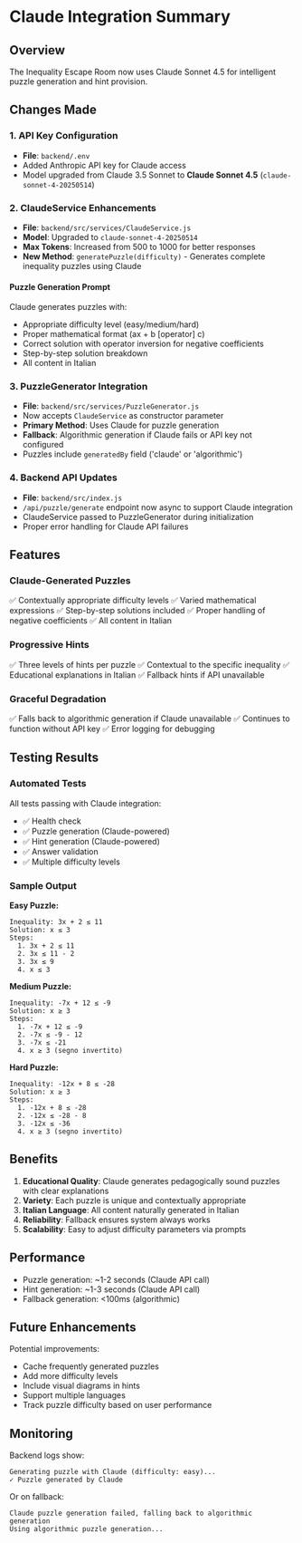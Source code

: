 # Claude Integration Summary

## Overview
The Inequality Escape Room now uses Claude Sonnet 4.5 for intelligent puzzle generation and hint provision.

## Changes Made

### 1. API Key Configuration
- **File**: `backend/.env`
- Added Anthropic API key for Claude access
- Model upgraded from Claude 3.5 Sonnet to **Claude Sonnet 4.5** (`claude-sonnet-4-20250514`)

### 2. ClaudeService Enhancements
- **File**: `backend/src/services/ClaudeService.js`
- **Model**: Upgraded to `claude-sonnet-4-20250514`
- **Max Tokens**: Increased from 500 to 1000 for better responses
- **New Method**: `generatePuzzle(difficulty)` - Generates complete inequality puzzles using Claude

#### Puzzle Generation Prompt
Claude generates puzzles with:
- Appropriate difficulty level (easy/medium/hard)
- Proper mathematical format (ax + b [operator] c)
- Correct solution with operator inversion for negative coefficients
- Step-by-step solution breakdown
- All content in Italian

### 3. PuzzleGenerator Integration
- **File**: `backend/src/services/PuzzleGenerator.js`
- Now accepts `ClaudeService` as constructor parameter
- **Primary Method**: Uses Claude for puzzle generation
- **Fallback**: Algorithmic generation if Claude fails or API key not configured
- Puzzles include `generatedBy` field ('claude' or 'algorithmic')

### 4. Backend API Updates
- **File**: `backend/src/index.js`
- `/api/puzzle/generate` endpoint now async to support Claude integration
- ClaudeService passed to PuzzleGenerator during initialization
- Proper error handling for Claude API failures

## Features

### Claude-Generated Puzzles
✅ Contextually appropriate difficulty levels
✅ Varied mathematical expressions
✅ Step-by-step solutions included
✅ Proper handling of negative coefficients
✅ All content in Italian

### Progressive Hints
✅ Three levels of hints per puzzle
✅ Contextual to the specific inequality
✅ Educational explanations in Italian
✅ Fallback hints if API unavailable

### Graceful Degradation
✅ Falls back to algorithmic generation if Claude unavailable
✅ Continues to function without API key
✅ Error logging for debugging

## Testing Results

### Automated Tests
All tests passing with Claude integration:
- ✅ Health check
- ✅ Puzzle generation (Claude-powered)
- ✅ Hint generation (Claude-powered)
- ✅ Answer validation
- ✅ Multiple difficulty levels

### Sample Output

**Easy Puzzle:**
```
Inequality: 3x + 2 ≤ 11
Solution: x ≤ 3
Steps:
  1. 3x + 2 ≤ 11
  2. 3x ≤ 11 - 2
  3. 3x ≤ 9
  4. x ≤ 3
```

**Medium Puzzle:**
```
Inequality: -7x + 12 ≤ -9
Solution: x ≥ 3
Steps:
  1. -7x + 12 ≤ -9
  2. -7x ≤ -9 - 12
  3. -7x ≤ -21
  4. x ≥ 3 (segno invertito)
```

**Hard Puzzle:**
```
Inequality: -12x + 8 ≤ -28
Solution: x ≥ 3
Steps:
  1. -12x + 8 ≤ -28
  2. -12x ≤ -28 - 8
  3. -12x ≤ -36
  4. x ≥ 3 (segno invertito)
```

## Benefits

1. **Educational Quality**: Claude generates pedagogically sound puzzles with clear explanations
2. **Variety**: Each puzzle is unique and contextually appropriate
3. **Italian Language**: All content naturally generated in Italian
4. **Reliability**: Fallback ensures system always works
5. **Scalability**: Easy to adjust difficulty parameters via prompts

## Performance

- Puzzle generation: ~1-2 seconds (Claude API call)
- Hint generation: ~1-3 seconds (Claude API call)
- Fallback generation: <100ms (algorithmic)

## Future Enhancements

Potential improvements:
- Cache frequently generated puzzles
- Add more difficulty levels
- Include visual diagrams in hints
- Support multiple languages
- Track puzzle difficulty based on user performance

## Monitoring

Backend logs show:
```
Generating puzzle with Claude (difficulty: easy)...
✓ Puzzle generated by Claude
```

Or on fallback:
```
Claude puzzle generation failed, falling back to algorithmic generation
Using algorithmic puzzle generation...
```
